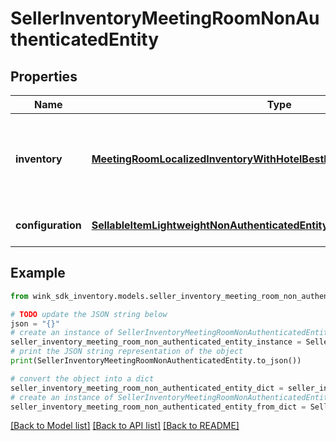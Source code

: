 # SellerInventoryMeetingRoomNonAuthenticatedEntity


## Properties

Name | Type | Description | Notes
------------ | ------------- | ------------- | -------------
**inventory** | [**MeetingRoomLocalizedInventoryWithHotelBestPriceNonAuthenticatedEntity**](MeetingRoomLocalizedInventoryWithHotelBestPriceNonAuthenticatedEntity.md) | Property details along with the priced meeting room record. | [optional] 
**configuration** | [**SellableItemLightweightNonAuthenticatedEntity**](SellableItemLightweightNonAuthenticatedEntity.md) | Identifier inventory record | [optional] 

## Example

```python
from wink_sdk_inventory.models.seller_inventory_meeting_room_non_authenticated_entity import SellerInventoryMeetingRoomNonAuthenticatedEntity

# TODO update the JSON string below
json = "{}"
# create an instance of SellerInventoryMeetingRoomNonAuthenticatedEntity from a JSON string
seller_inventory_meeting_room_non_authenticated_entity_instance = SellerInventoryMeetingRoomNonAuthenticatedEntity.from_json(json)
# print the JSON string representation of the object
print(SellerInventoryMeetingRoomNonAuthenticatedEntity.to_json())

# convert the object into a dict
seller_inventory_meeting_room_non_authenticated_entity_dict = seller_inventory_meeting_room_non_authenticated_entity_instance.to_dict()
# create an instance of SellerInventoryMeetingRoomNonAuthenticatedEntity from a dict
seller_inventory_meeting_room_non_authenticated_entity_from_dict = SellerInventoryMeetingRoomNonAuthenticatedEntity.from_dict(seller_inventory_meeting_room_non_authenticated_entity_dict)
```
[[Back to Model list]](../README.md#documentation-for-models) [[Back to API list]](../README.md#documentation-for-api-endpoints) [[Back to README]](../README.md)


